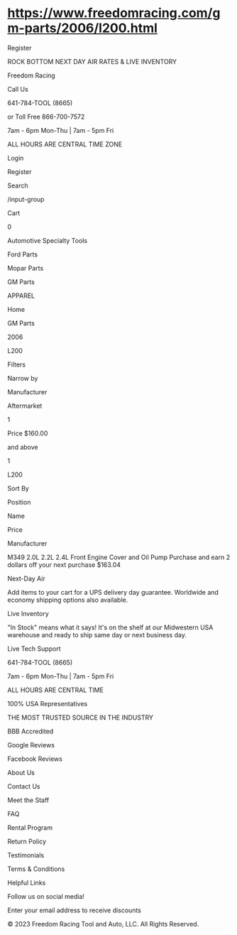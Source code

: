 # https://www.freedomracing.com/gm-parts/2006/l200.html

Register

ROCK BOTTOM NEXT DAY AIR RATES & LIVE INVENTORY

Freedom Racing

Call Us

641-784-TOOL (8665)

or Toll Free 866-700-7572

7am - 6pm Mon-Thu | 7am - 5pm Fri

ALL HOURS ARE CENTRAL TIME ZONE

Login

Register

Search

/input-group

Cart

0

Automotive Specialty Tools

Ford Parts

Mopar Parts

GM Parts

APPAREL

Home

GM Parts

2006

L200

Filters

Narrow by

Manufacturer

Aftermarket

1

Price
$160.00

and above

1

L200

Sort By

Position

Name

Price

Manufacturer

M349 2.0L 2.2L 2.4L Front Engine Cover and Oil Pump
Purchase and earn 2 dollars off your next purchase
$163.04

<div class="toolbar-bottom">

</div>

Next-Day Air

Add items to your cart for a UPS delivery day guarantee. Worldwide and economy shipping options also available.

Live Inventory

"In Stock" means what it says! It's on the shelf at our Midwestern USA warehouse and ready to ship same day or next business day.

Live Tech Support

641-784-TOOL (8665)

7am - 6pm Mon-Thu | 7am - 5pm Fri

ALL HOURS ARE CENTRAL TIME

100% USA Representatives

THE MOST TRUSTED SOURCE IN THE INDUSTRY

BBB Accredited

Google Reviews

Facebook Reviews

About Us

Contact Us

Meet the Staff

FAQ

Rental Program

Return Policy

Testimonials

Terms & Conditions

Helpful Links

Follow us on social media!

Enter your email address to receive discounts

© 2023 Freedom Racing Tool and Auto, LLC. All Rights Reserved.
